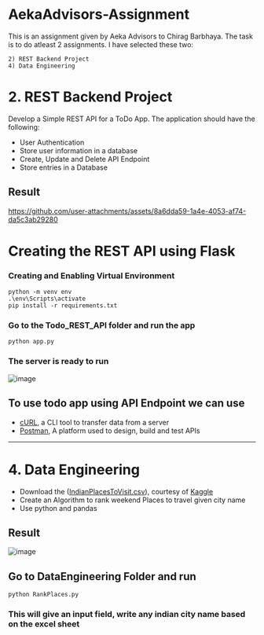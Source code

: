 # AekaAdvisors-Assignment
This is an assignment given by Aeka Advisors to Chirag Barbhaya. The task is to do atleast 2 assignments.
I have selected these two:
```
2) REST Backend Project
4) Data Engineering
```
# 2. REST Backend Project
Develop a Simple REST API for a ToDo App. The application should have the following:
- User Authentication
- Store user information in a database
- Create, Update and Delete API Endpoint
- Store entries in a Database


## Result
https://github.com/user-attachments/assets/8a6dda59-1a4e-4053-af74-da5c3ab29280

# Creating the REST API using Flask
### Creating and Enabling Virtual Environment
```
python -m venv env
.\env\Scripts\activate
pip install -r requirements.txt
```
### Go to the Todo_REST_API folder and run the app
```
python app.py
```
### The server is ready to run
![image](https://github.com/user-attachments/assets/93bedf7e-4c8c-40ae-a7f0-6d8c1fda6f7d)

## To use todo app using API Endpoint we can use
- [cURL](https://github.com/curl/curl/blob/master/docs/MANUAL.md), a CLI tool to transfer data from a server
- [Postman](https://www.postman.com/downloads/), A platform used to design, build and test APIs

____________________________________________________________________________________________________________________________________________________________________________________________________________________


# 4. Data Engineering
- Download the ([IndianPlacesToVisit.csv](https://github.com/user-attachments/files/19041963/IndianPlacesToVisit.csv)), courtesy of [Kaggle](https://www.kaggle.com/datasets/saketk511/travel-dataset-guide-to-indias-must-see-places)
- Create an Algorithm to rank weekend Places to travel given city name
- Use python and pandas

## Result
![image](https://github.com/user-attachments/assets/1c3aa2f9-ca05-4705-95e0-8c0852ef2647)

## Go to DataEngineering Folder and run 
```
python RankPlaces.py
```
### This will give an input field, write any indian city name based on the excel sheet
  
